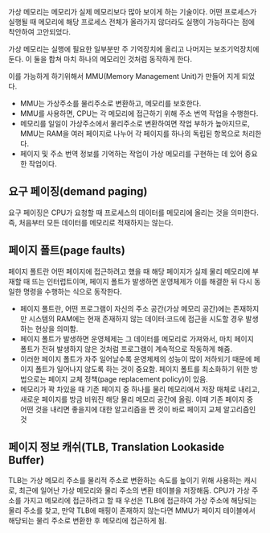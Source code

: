 가상 메모리는 메모리가 실제 메모리보다 많아 보이게 하는 기술이다. 어떤 프로세스가 실행될 때 메모리에 해당 프로세스 전체가 올라가지 않더라도 실행이 가능하다는 점에 착안하여 고안되었다.

가상 메모리는 실행에 필요한 일부분만 주 기억장치에 올리고 나머지는 보조기억장치에 둔다. 이 둘을 합쳐 마치 하나의 메모리인 것처럼 동작하게 한다.

이를 가능하게 하기위해서 MMU(Memory Management Unit)가 만들어 지게 되었다.

* MMU는 가상주소를 물리주소로 변환하고, 메모리를 보호한다.
* MMU를 사용하면, CPU는 각 메모리에 접근하기 위해 주소 번역 작업을 수행한다.
* 메모리를 일일이 가상주소에서 물리주소로 변환하여면 작업 부하가 높아지므로, MMU는 RAM을 여러 페이지로 나누어 각 페이지를 하나의 독립된 항목으로 처리한다.
* 페이지 및 주소 번역 정보를 기억하는 작업이 가상 메모리를 구현하는 데 있어 중요한 작업이다.

## 요구 페이징(demand paging)

요구 페이징은 CPU가 요청할 때 프로세스의 데이터를 메모리에 올리는 것을 의미한다. 즉, 처음부터 모든 데이터를 메모리로 적재하지는 않는다.

## 페이지 폴트(page faults)

페이지 폴트란 어떤 페이지에 접근하려고 했을 때 해당 페이지가 실제 물리 메모리에 부재할 때 뜨는 인터럽트이며, 페이지 폴트가 발생하면 운영체제가 이를 해결한 뒤 다시 동일한 명령을 수행하는 식으로 동작한다.

* 페이지 폴트란, 어떤 프로그램이 자신의 주소 공간(가상 메모리 공간)에는 존재하지만 시스템의 RAM에는 현재 존재하지 않는 데이터·코드에 접근을 시도할 경우 발생하는 현상을 의미함.
* 페이지 폴트가 발생하면 운영체제는 그 데이터를 메모리로 가져와서, 마치 페이지 폴트가 전혀 발생하지 않은 것처럼 프로그램이 계속적으로 작동하게 해줌.
* 이러한 페이지 폴트가 자주 일어날수록 운영체제의 성능이 많이 저하되기 때문에 페이지 폴트가 일어나지 않도록 하는 것이 중요함. 페이지 폴트를 최소화하기 위한 방법으로는 페이지 교체 정책(page replacement policy)이 있음.
* 메모리가 꽉 차있을 때 기존 페이지 중 하나를 물리 메모리에서 저장 매체로 내리고, 새로운 페이지를 방금 비워진 해당 물리 메모리 공간에 올림. 이때 기존 페이지 중 어떤 것을 내리면 좋을지에 대한 알고리즘을 짠 것이 바로 페이지 교체 알고리즘인 것

## 페이지 정보 캐쉬(TLB, Translation Lookaside Buffer)

TLB는 가상 메모리 주소를 물리적 주소로 변환하는 속도를 높이기 위해 사용하는 캐시로, 최근에 일어난 가상 메모리와 물리 주소의 변환 테이블을 저장해둠. CPU가 가상 주소를 가지고 메모리에 접근하려고 할 때 우선은 TLB에 접근하여 가상 주소에 해당되는 물리 주소를 찾고, 만약 TLB에 매핑이 존재하지 않는다면 MMU가 페이지 테이블에서 해당되는 물리 주소로 변환한 후 메모리에 접근하게 됨.
